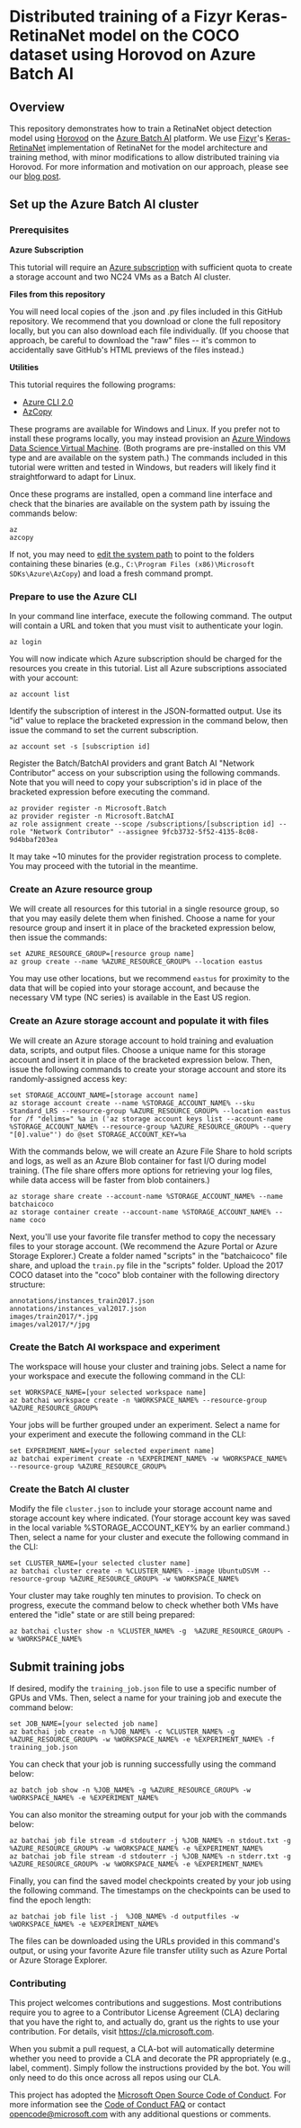 # Distributed training of a Fizyr Keras-RetinaNet model on the COCO dataset using Horovod on Azure Batch AI

## Overview

This repository demonstrates how to train a RetinaNet object detection model using [Horovod](https://github.com/uber/horovod) on the [Azure Batch AI](https://azure.microsoft.com/services/batch-ai/) platform. We use [Fizyr](https://fizyr.com/)'s [Keras-RetinaNet](https://github.com/fizyr/keras-retinanet/tree/master/keras_retinanet) implementation of RetinaNet for the model architecture and training method, with minor modifications to allow distributed training via Horovod. For more information and motivation on our approach, please see our [blog post](https://blogs.technet.microsoft.com/machinelearning/2018/06/20/how-to-do-distributed-deep-learning-for-object-detection-using-horovod-on-azure/).

## Set up the Azure Batch AI cluster

### Prerequisites

**Azure Subscription**

This tutorial will require an [Azure subscription](https://azure.microsoft.com/en-us/free/) with sufficient quota to create a storage account and two NC24 VMs as a Batch AI cluster.

**Files from this repository**

You will need local copies of the .json and .py files included in this GitHub repository. We recommend that you download or clone the full repository locally, but you can also download each file individually. (If you choose that approach, be careful to download the "raw" files -- it's common to accidentally save GitHub's HTML previews of the files instead.)

**Utilities**

This tutorial requires the following programs:
- [Azure CLI 2.0](https://docs.microsoft.com/cli/azure/install-azure-cli)
- [AzCopy](https://docs.microsoft.com/azure/storage/common/storage-use-azcopy)

These programs are available for Windows and Linux. If you prefer not to install these programs locally, you may instead provision an [Azure Windows Data Science Virtual Machine](https://docs.microsoft.com/azure/machine-learning/data-science-virtual-machine/provision-vm). (Both programs are pre-installed on this VM type and are available on the system path.) The commands included in this tutorial were written and tested in Windows, but readers will likely find it straightforward to adapt for Linux.

Once these programs are installed, open a command line interface and check that the binaries are available on the system path by issuing the commands below:
```
az
azcopy
```
If not, you may need to [edit the system path](http://www.zdnet.com/article/windows-10-tip-point-and-click-to-edit-the-system-path-variable/) to point to the folders containing these binaries (e.g., `C:\Program Files (x86)\Microsoft SDKs\Azure\AzCopy`) and load a fresh command prompt.

### Prepare to use the Azure CLI

In your command line interface, execute the following command. The output will contain a URL and token that you must visit to authenticate your login.
```
az login
```

You will now indicate which Azure subscription should be charged for the resources you create in this tutorial. List all Azure subscriptions associated with your account:
```
az account list
```

Identify the subscription of interest in the JSON-formatted output. Use its "id" value to replace the bracketed expression in the command below, then issue the command to set the current subscription.
```
az account set -s [subscription id]
```

Register the Batch/BatchAI providers and grant Batch AI "Network Contributor" access on your subscription using the following commands. Note that you will need to copy your subscription's id in place of the bracketed expression before executing the command.
```
az provider register -n Microsoft.Batch
az provider register -n Microsoft.BatchAI
az role assignment create --scope /subscriptions/[subscription id] --role "Network Contributor" --assignee 9fcb3732-5f52-4135-8c08-9d4bbaf203ea
```

It may take ~10 minutes for the provider registration process to complete. You may proceed with the tutorial in the meantime.

### Create an Azure resource group

We will create all resources for this tutorial in a single resource group, so that you may easily delete them when finished. Choose a name for your resource group and insert it in place of the bracketed expression below, then issue the commands:
```
set AZURE_RESOURCE_GROUP=[resource group name]
az group create --name %AZURE_RESOURCE_GROUP% --location eastus
```
You may use other locations, but we recommend `eastus` for proximity to the data that will be copied into your storage account, and because the necessary VM type (NC series) is available in the East US region.

### Create an Azure storage account and populate it with files

We will create an Azure storage account to hold training and evaluation data, scripts, and output files. Choose a unique name for this storage account and insert it in place of the bracketed expression below. Then, issue the following commands to create your storage account and store its randomly-assigned access key:
```
set STORAGE_ACCOUNT_NAME=[storage account name]
az storage account create --name %STORAGE_ACCOUNT_NAME% --sku Standard_LRS --resource-group %AZURE_RESOURCE_GROUP% --location eastus
for /f "delims=" %a in ('az storage account keys list --account-name %STORAGE_ACCOUNT_NAME% --resource-group %AZURE_RESOURCE_GROUP% --query "[0].value"') do @set STORAGE_ACCOUNT_KEY=%a
```

With the commands below, we will create an Azure File Share to hold scripts and logs, as well as an Azure Blob container for fast I/O during model training. (The file share offers more options for retrieving your log files, while data access will be faster from blob containers.)
```
az storage share create --account-name %STORAGE_ACCOUNT_NAME% --name batchaicoco
az storage container create --account-name %STORAGE_ACCOUNT_NAME% --name coco
```

Next, you'll use your favorite file transfer method to copy the necessary files to your storage account. (We recommend the Azure Portal or Azure Storage Explorer.) Create a folder named "scripts" in the "batchaicoco" file share, and upload the `train.py` file in the "scripts" folder. Upload the 2017 COCO dataset into the "coco" blob container with the following directory structure:
```
annotations/instances_train2017.json
annotations/instances_val2017.json
images/train2017/*.jpg
images/val2017/*/jpg
```

### Create the Batch AI workspace and experiment

The workspace will house your cluster and training jobs. Select a name for your workspace and execute the following command in the CLI:

```
set WORKSPACE_NAME=[your selected workspace name]
az batchai workspace create -n %WORKSPACE_NAME% --resource-group %AZURE_RESOURCE_GROUP% 
```

Your jobs will be further grouped under an experiment. Select a name for your experiment and execute the following command in the CLI:

```
set EXPERIMENT_NAME=[your selected experiment name]
az batchai experiment create -n %EXPERIMENT_NAME% -w %WORKSPACE_NAME% --resource-group %AZURE_RESOURCE_GROUP% 
```

### Create the Batch AI cluster

Modify the file `cluster.json` to include your storage account name and storage account key where indicated. (Your storage account key was saved in the local variable %STORAGE_ACCOUNT_KEY% by an earlier command.) Then, select a name for your cluster and execute the following command in the CLI:

```
set CLUSTER_NAME=[your selected cluster name]
az batchai cluster create -n %CLUSTER_NAME% --image UbuntuDSVM --resource-group %AZURE_RESOURCE_GROUP% -w %WORKSPACE_NAME%
```

Your cluster may take roughly ten minutes to provision. To check on progress, execute the command below to check whether both VMs have entered the "idle" state or are still being prepared:

```
az batchai cluster show -n %CLUSTER_NAME% -g  %AZURE_RESOURCE_GROUP% -w %WORKSPACE_NAME%
```

## Submit training jobs

If desired, modify the `training_job.json` file to use a specific number of GPUs and VMs. Then, select a name for your training job and execute the command below:

```
set JOB_NAME=[your selected job name]
az batchai job create -n %JOB_NAME% -c %CLUSTER_NAME% -g  %AZURE_RESOURCE_GROUP% -w %WORKSPACE_NAME% -e %EXPERIMENT_NAME% -f training_job.json
```

You can check that your job is running successfully using the command below:
```
az batch job show -n %JOB_NAME% -g %AZURE_RESOURCE_GROUP% -w %WORKSPACE_NAME% -e %EXPERIMENT_NAME%
```

You can also monitor the streaming output for your job with the commands below:
```
az batchai job file stream -d stdouterr -j %JOB_NAME% -n stdout.txt -g %AZURE_RESOURCE_GROUP% -w %WORKSPACE_NAME% -e %EXPERIMENT_NAME%
az batchai job file stream -d stdouterr -j %JOB_NAME% -n stderr.txt -g %AZURE_RESOURCE_GROUP% -w %WORKSPACE_NAME% -e %EXPERIMENT_NAME%
```

Finally, you can find the saved model checkpoints created by your job using the following command. The timestamps on the checkpoints can be used to find the epoch length:
```
az batchai job file list -j  %JOB_NAME% -d outputfiles -w %WORKSPACE_NAME% -e %EXPERIMENT_NAME%
```

The files can be downloaded using the URLs provided in this command's output, or using your favorite Azure file transfer utility such as Azure Portal or Azure Storage Explorer.

### Contributing

This project welcomes contributions and suggestions.  Most contributions require you to agree to a
Contributor License Agreement (CLA) declaring that you have the right to, and actually do, grant us
the rights to use your contribution. For details, visit https://cla.microsoft.com.

When you submit a pull request, a CLA-bot will automatically determine whether you need to provide
a CLA and decorate the PR appropriately (e.g., label, comment). Simply follow the instructions
provided by the bot. You will only need to do this once across all repos using our CLA.

This project has adopted the [Microsoft Open Source Code of Conduct](https://opensource.microsoft.com/codeofconduct/).
For more information see the [Code of Conduct FAQ](https://opensource.microsoft.com/codeofconduct/faq/) or
contact [opencode@microsoft.com](mailto:opencode@microsoft.com) with any additional questions or comments.
